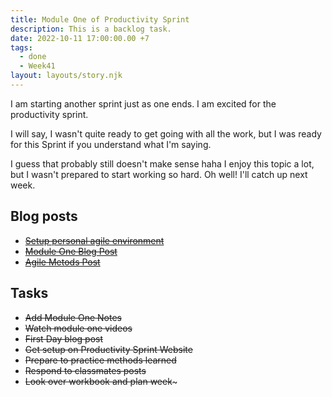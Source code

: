 ```yaml
---
title: Module One of Productivity Sprint
description: This is a backlog task.
date: 2022-10-11 17:00:00.00 +7
tags:
  - done
  - Week41
layout: layouts/story.njk
---
```


I am starting another sprint just as one ends. I am excited for the productivity sprint.

I will say, I wasn't quite ready to get going with all the work, but I was ready for this Sprint if you understand what I'm saying.

I guess that probably still doesn't make sense haha I enjoy this topic a lot, but I wasn't prepared to start working so hard. Oh well! I'll catch up next week.

## Blog posts

- ~~[Setup personal agile environment](/posts/setup-personal-agile-environment)~~
- ~~[Module One Blog Post](/posts/refactor-basic-personal-agile-environment)~~
- ~~[Agile Metods Post](/posts/agile-environment-starting-to-emerge)~~

## Tasks

- ~~Add Module One Notes~~
- ~~Watch module one videos~~
- ~~First Day blog post~~
- ~~Get setup on Productivity Sprint Website~~
- ~~Prepare to practice methods learned~~
- ~~Respond to classmates posts~~
- ~~Look over workbook and plan week~~~

